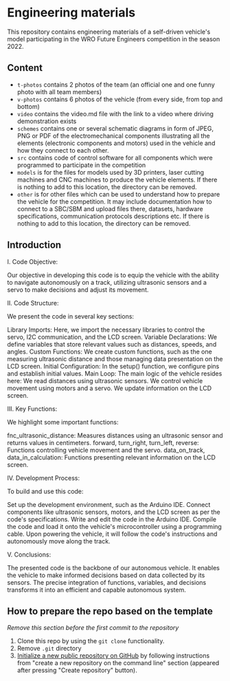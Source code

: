 Engineering materials
====

This repository contains engineering materials of a self-driven vehicle's model participating in the WRO Future Engineers competition in the season 2022.

## Content

* `t-photos` contains 2 photos of the team (an official one and one funny photo with all team members)
* `v-photos` contains 6 photos of the vehicle (from every side, from top and bottom)
* `video` contains the video.md file with the link to a video where driving demonstration exists
* `schemes` contains one or several schematic diagrams in form of JPEG, PNG or PDF of the electromechanical components illustrating all the elements (electronic components and motors) used in the vehicle and how they connect to each other.
* `src` contains code of control software for all components which were programmed to participate in the competition
* `models` is for the files for models used by 3D printers, laser cutting machines and CNC machines to produce the vehicle elements. If there is nothing to add to this location, the directory can be removed.
* `other` is for other files which can be used to understand how to prepare the vehicle for the competition. It may include documentation how to connect to a SBC/SBM and upload files there, datasets, hardware specifications, communication protocols descriptions etc. If there is nothing to add to this location, the directory can be removed.

## Introduction

I. Code Objective:

Our objective in developing this code is to equip the vehicle with the ability to navigate autonomously on a track, utilizing ultrasonic sensors and a servo to make decisions and adjust its movement.

II. Code Structure:

We present the code in several key sections:

Library Imports: Here, we import the necessary libraries to control the servo, I2C communication, and the LCD screen.
Variable Declarations: We define variables that store relevant values such as distances, speeds, and angles.
Custom Functions: We create custom functions, such as the one measuring ultrasonic distance and those managing data presentation on the LCD screen.
Initial Configuration: In the setup() function, we configure pins and establish initial values.
Main Loop: The main logic of the vehicle resides here:
We read distances using ultrasonic sensors.
We control vehicle movement using motors and a servo.
We update information on the LCD screen.

III. Key Functions:

We highlight some important functions:

fnc_ultrasonic_distance: Measures distances using an ultrasonic sensor and returns values in centimeters.
forward, turn_right, turn_left, reverse: Functions controlling vehicle movement and the servo.
data_on_track, data_in_calculation: Functions presenting relevant information on the LCD screen.

IV. Development Process:

To build and use this code:

Set up the development environment, such as the Arduino IDE.
Connect components like ultrasonic sensors, motors, and the LCD screen as per the code's specifications.
Write and edit the code in the Arduino IDE.
Compile the code and load it onto the vehicle's microcontroller using a programming cable.
Upon powering the vehicle, it will follow the code's instructions and autonomously move along the track.

V. Conclusions:

The presented code is the backbone of our autonomous vehicle.
It enables the vehicle to make informed decisions based on data collected by its sensors.
The precise integration of functions, variables, and decisions transforms it into an efficient and capable autonomous system.

## How to prepare the repo based on the template

_Remove this section before the first commit to the repository_

1. Clone this repo by using the `git clone` functionality.
2. Remove `.git` directory
3. [Initialize a new public repository on GitHub](https://github.com/new) by following instructions from "create a new repository on the command line" section (appeared after pressing "Create repository" button).
